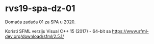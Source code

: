 # rvs19-spa-dz-01
Domaća zadaća 01 za SPA u 2020.

Koristi SFML verziju Visual C++ 15 (2017) - 64-bit sa https://www.sfml-dev.org/download/sfml/2.5.1/
